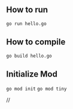 

## How to run
`go run hello.go`

## How to compile
`go build hello.go`

## Initialize Mod
`go mod init`
`go mod tiny`

//